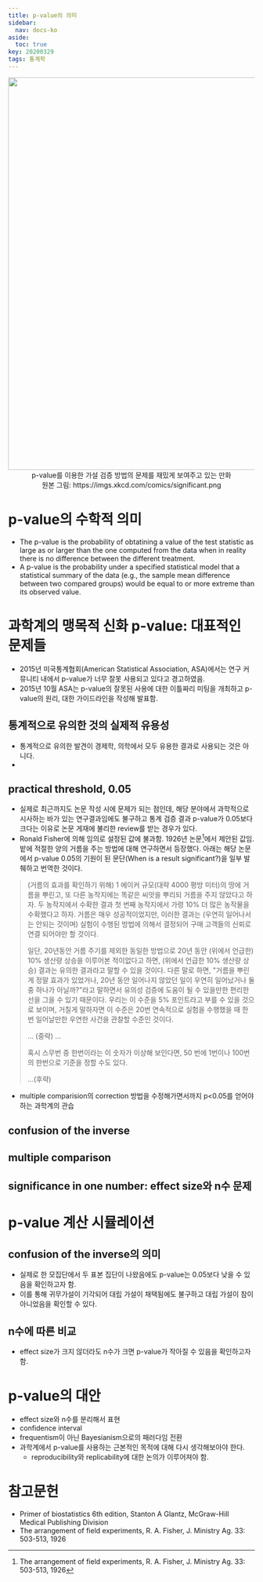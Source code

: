 ```yaml
---
title: p-value의 의미
sidebar:
  nav: docs-ko
aside:
  toc: true
key: 20200329
tags: 통계학
---
```


<p align = "center">
  <img width = "800" src = "https://raw.githubusercontent.com/angeloyeo/angeloyeo.github.io/master/pics/2020-03-29-p_value/pic0.png">
  <br> p-value를 이용한 가설 검증 방법의 문제를 재밌게 보여주고 있는 만화
  <br> 원본 그림: https://imgs.xkcd.com/comics/significant.png
</p>

# p-value의 수학적 의미

- The p-value is the probability of obtatining a value of the test statistic as large as or larger than the one computed from the data when in reality there is no difference between the different treatment.
-  A p-value is the probability under a specified statistical model that a statistical summary of the data (e.g., the sample mean difference between two compared groups) would be equal to or more extreme than its observed value.

# 과학계의 맹목적 신화 p-value: 대표적인 문제들

- 2015년 미국통계협회(American Statistical Association, ASA)에서는 연구 커뮤니티 내에서 p-value가 너무 잘못 사용되고 있다고 경고하였음.
- 2015년 10월 ASA는 p-value의 잘못된 사용에 대한 이틀짜리 미팅을 개최하고 p-value의 원리, 대한 가이드라인을 작성해 발표함.

## 통계적으로 유의한 것의 실제적 유용성

- 통계적으로 유의한 발견이 경제학, 의학에서 모두 유용한 결과로 사용되는 것은 아니다.
- 

## practical threshold, 0.05

- 실제로 최근까지도 논문 작성 시에 문제가 되는 점인데, 해당 분야에서 과학적으로 시사하는 바가 있는 연구결과임에도 불구하고 통계 검증 결과 p-value가 0.05보다 크다는 이유로 논문 게재에 불리한 review를 받는 경우가 있다.
- Ronald Fisher에 의해 임의로 설정된 값에 불과함. 1926년 논문[^1]에서 제안된 값임. 밭에 적절한 양의 거름을 주는 방법에 대해 연구하면서 등장했다. 아래는 해당 논문에서 p-value 0.05의 기원이 된 문단(When is a result significant?)을 일부 발췌하고 번역한 것이다.

> (거름의 효과를 확인하기 위해) 1 에이커 규모(대략 4000 평방 미터)의 땅에 거름을 뿌린고, 또 다른 농작지에는 똑같은 씨앗을 뿌리되 거름을 주지 않았다고 하자. 두 농작지에서 수확한 결과 첫 번째 농작지에서 가령 10% 더 많은 농작물을 수확했다고 하자. 거름은 매우 성공적이었지만, 이러한 결과는 (우연히 일어나서는 안되는 것이며) 실험이 수행된 방법에 의해서 결정되어 구매 고객들의 신뢰로 연결 되어야만 할 것이다.
>
> 일단, 20년동안 거름 주기를 제외한 동일한 방법으로 20년 동안 (위에서 언급한) 10% 생산량 상승을 이루어본 적이없다고 하면, (위에서 언급한 10% 생산량 상승) 결과는 유의한 결과라고 말할 수 있을 것이다. 다른 말로 하면, "거름을 뿌린게 정말 효과가 있었거나, 20년 동안 일어나지 않았던 일이 우연히 일어났거나 둘 중 하나가 아닐까?"라고 말하면서 유의성 검증에 도움이 될 수 있을만한 편리한 선을 그을 수 있기 때문이다. 우리는 이 수준을 5% 포인트라고 부를 수 있을 것으로 보이며, 거칠게 말하자면 이 수준은 20번 연속적으로 실험을 수행했을 때 한 번 일어날만한 우연한 사건을 관찰할 수준인 것이다. 
> 
> ... (중략) ... 
> 
> 혹시 스무번 중 한번이라는 이 숫자가 이상해 보인다면, 50 번에 1번이나 100번의 한번으로 기준을 정할 수도 있다. 
> 
> ...(후략)
>

- multiple comparision의 correction 방법을 수정해가면서까지 p<0.05를 얻어야하는 과학계의 관습

[^1]: The arrangement of field experiments, R. A. Fisher, J. Ministry Ag. 33: 503-513, 1926

## confusion of the inverse

## multiple comparison

## significance in one number: effect size와 n수 문제

# p-value 계산 시뮬레이션

## confusion of the inverse의 의미

- 실제로 한 모집단에서 두 표본 집단이 나왔음에도 p-value는 0.05보다 낮을 수 있음을 확인하고자 함.
- 이를 통해 귀무가설이 기각되어 대립 가설이 채택됨에도 불구하고 대립 가설이 참이 아니었음을 확인할 수 있다.

## n수에 따른 비교

- effect size가 크지 않더라도 n수가 크면 p-value가 작아질 수 있음을 확인하고자 함.

# p-value의 대안

- effect size와 n수를 분리해서 표현
- confidence interval
- frequentism이 아닌 Bayesianism으로의 패러다임 전환
- 과학계에서 p-value를 사용하는 근본적인 목적에 대해 다시 생각해보아야 한다.
  - reproducibility와 replicability에 대한 논의가 이루어져야 함.

# 참고문헌

* Primer of biostatistics 6th edition, Stanton A Glantz, McGraw-Hill Medical Publishing Division
* The arrangement of field experiments, R. A. Fisher, J. Ministry Ag. 33: 503-513, 1926
